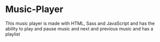 # Music-Player
This music player is made with HTML, Sass and JavaScript and has the ability to play and pause music and next and previous music and has a playlist

